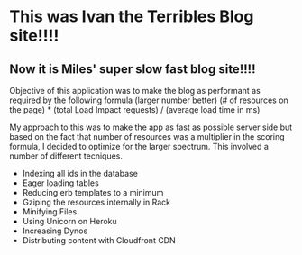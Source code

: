 # This was Ivan the Terribles Blog site!!!!
## Now it is Miles' super slow fast blog site!!!!

Objective of this application was to make the blog as performant as required by the following formula (larger number better)
 (# of resources on the page) * (total Load Impact requests) / (average load time in ms) 

My approach to this was to make the app as fast as possible server side but based on the fact that number of resources was a multiplier in the scoring formula, I decided to optimize for the larger spectrum.  This involved a number of different tecniques.
+ Indexing all ids in the database
+ Eager loading tables
+ Reducing erb templates to a minimum
+ Gziping the resources internally in Rack
+ Minifying Files
+ Using Unicorn on Heroku
+ Increasing Dynos
+ Distributing content with Cloudfront CDN

